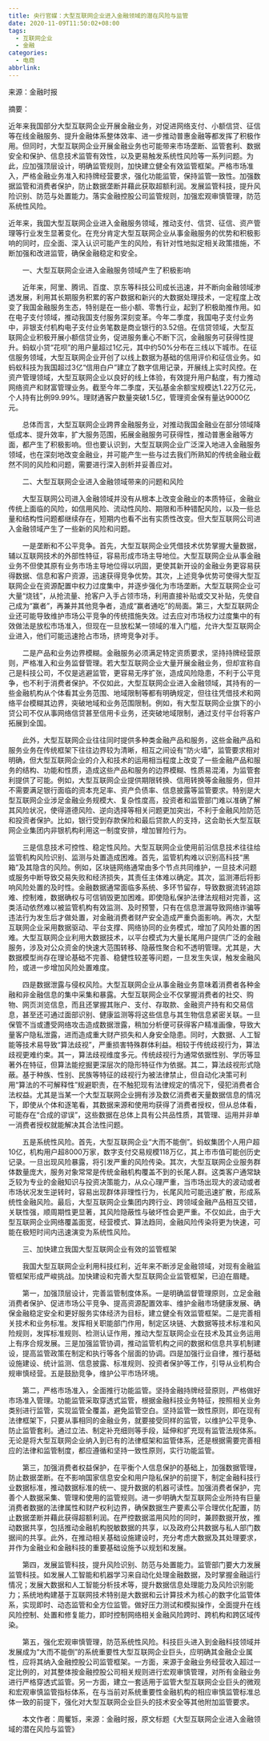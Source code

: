 ```yaml
---
title: 央行官媒：大型互联网企业进入金融领域的潜在风险与监管
date: 2020-11-09T11:50:02+08:00
tags:
  - 互联网企业
  - 金融
categories:
  - 电商
abbrlink:
---
```


来源：金融时报

摘要：

近年来我国部分大型互联网企业开展金融业务，对促进网络支付、小额信贷、征信等在线金融服务、提升金融体系整体效率、进一步推动普惠金融等都发挥了积极作用。但同时，大型互联网企业开展金融业务也可能带来市场垄断、监管套利、数据安全和保护、信息技术监管有效性，以及更易触发系统性风险等一系列问题。为此，应加强顶层设计，明确监管规则，加快建立健全有效监管框架。严格市场准入，严格金融业务准入和持牌经营要求，强化功能监管，保持监管一致性。加强数据监管和消费者保护，防止数据垄断并藉此获取超额利润。发展监管科技，提升风险识别、防范与处置能力。落实金融控股公司监管规则，加强宏观审慎管理，防范系统性风险。

近年来，我国大型互联网企业进入金融服务领域，推动支付、信贷、征信、资产管理等行业发生显著变化。在充分肯定大型互联网企业从事金融服务的优势和积极影响的同时，应全面、深入认识可能产生的风险，有针对性地拟定相关政策措施，不断加强和改进监管，确保金融稳定和安全。

　　一、大型互联网企业进入金融服务领域产生了积极影响

　　近年来，阿里、腾讯、百度、京东等科技公司成长迅速，并不断向金融领域渗透发展，利用其长期服务积累的客户数据和新兴的大数据处理技术，一定程度上改变了我国金融服务生态，特别是在一些小额、零售行业，起到了积极助推作用。如在电子支付领域，推动我国支付服务深刻变革。今年二季度，我国电子支付业务中，非银支付机构电子支付业务笔数是商业银行的3.52倍。在信贷领域，大型互联网企业积极开展小额信贷业务，促进服务重心不断下沉，金融服务可获得性提升。蚂蚁小贷“花呗”的用户量超过1亿元，其中约50%分布在三线以下城市。在征信服务领域，大型互联网企业开创了以线上数据为基础的信用评价和征信业务。如蚂蚁科技为我国超过3亿“信用白户”建立了数字信用记录，开展线上实时风控。在资产管理领域，大型互联网企业以良好的线上体验，有效提升用户黏度，有力推动网络资产和财富管理业务。截至今年二季度，天弘基金余额宝规模达1.22万亿元，个人持有比例99.99%。理财通客户数量突破1.5亿，管理资金保有量达9000亿元。

　　总体而言，大型互联网企业跨界金融服务业，对推动我国金融业在部分领域降低成本、提升效率，扩大服务范围，拓展金融服务可获得性，推动普惠金融等方面，都产生了积极影响。但也要认识到，大型互联网企业广泛深入地进入金融服务领域，也在深刻地改变金融业，并可能产生一些与过去我们所熟知的传统金融业截然不同的风险和问题，需要进行深入剖析并妥善应对。

　　二、大型互联网企业进入金融领域带来的问题和风险

　　大型互联网公司进入金融领域并没有从根本上改变金融业的本质特征，金融业传统上面临的风险，如信用风险、流动性风险、期限和币种错配风险，以及一些总量和结构性问题都继续存在，短期内也看不出有实质性改变。但大型互联网公司进入金融领域产生了一些新的风险和问题。

　　一是垄断和不公平竞争。首先，大型互联网企业凭借技术优势掌握大量数据，辅以互联网技术的外部性特征，容易形成市场主导地位。大型互联网企业从事金融业务不但使其原有业务市场主导地位得以巩固，更使其新开设的金融业务更容易获得数据、信息和客户资源，迅速获得竞争优势。其次，上述竞争优势可使得大型互联网企业在资源配置中权力过度集中，并逐步强化为市场垄断。大型互联网企业可大量“烧钱”，从抢流量、抢客户入手占领市场，利用直接补贴或交叉补贴，先使自己成为“赢者”，再兼并其他竞争者，造成“赢者通吃”的局面。第三，大型互联网企业还可能导致维护市场公平竞争的传统措施失效。过去应对市场权力过度集中的有效做法是放松市场准入，但现在一旦放松某一领域的准入门槛，允许大型互联网企业进入，他们可能迅速抢占市场，挤垮竞争对手。

　　二是产品和业务边界模糊。金融服务必须满足特定资质要求，坚持持牌经营原则，严格准入和业务监督管理。若大型互联网企业大量开展金融业务，但却宣称自己是科技公司，不仅是逃避监管，更容易无序扩张，造成风险隐患，不利于公平竞争，也不利于消费者保护。不仅如此，大型互联网企业进入金融领域，其持有的一些金融机构从个体看其业务范围、地域限制等都有明确规定，但往往凭借技术和网络平台模糊其边界，突破地域和业务范围限制。例如，有大型互联网企业旗下的小贷公司不仅从事网络信贷甚至信用卡业务，还突破地域限制，通过支付平台将客户拓展到全国。

　　此外，大型互联网企业往往同时提供多种类金融产品和服务，这些金融产品和服务业务在传统框架下往往边界较为清晰，相互之间设有“防火墙”，监管要求相对明确，但大型互联网企业的介入和技术的运用相当程度上改变了一些金融产品和服务的结构、功能和性质，造成这些产品和服务的边界模糊、性质易混淆，为监管套利提供了可能。例如，大型互联网企业提供期限转换、信用转换等金融服务，但并不需要满足银行面临的资本充足率、资产负债率、信息披露等监管要求。特别是大型互联网企业涉足金融业务规模大、复杂性度高，投资者和监管部门难以准确了解其风险状况，使得道德风险、逆向选择等相关问题更加突出，不利于金融风险防范和投资者保护。比如，银行受到存款保险和最后贷款人的支持，这会助长大型互联网企业集团内非银机构利用这一制度安排，增加冒险行为。

　　三是信息技术可控性、稳定性风险。大型互联网企业使用前沿信息技术往往给监管机构风险识别、监测与处置造成困难。首先，监管机构难以识别高科技“黑箱”及其隐含的风险。例如，区块链网络通常由多个节点共同维护，一旦技术问题或服务中断导致交易失败和经济损失，其责任主体难以确定。其次，监测滞后将影响风险处置的及时性。金融数据通常面临多系统、多环节留存，导致数据流转追踪难、控制难，数据确权与可信销毁更加困难。即使隐私保护法律法规相对完善，这类活动依然难以被监管机构有效监测、及时预警，只有在信息泄漏导致网络诈骗等违法行为发生后才做处置，对金融消费者财产安全造成严重负面影响。再次，大型互联网企业采用数据驱动、平台支撑、网络协同的业务模式，增加了风险处置的困难。大型互联网企业利用大数据技术，以平台模式为大量长尾用户提供广泛的金融服务，涉及对公众资金的快速大范围转移、隐蔽性聚合和不透明管理。尤其是，大数据模型尚存在理论基础不完善、稳健性较差等问题，一旦发生失误，触发金融风险，或进一步增加风险处置难度。

　　四是数据泄露与侵权风险。大型互联网企业从事金融业务意味着消费者各种金融和非金融信息的集中采集和暴露。大型互联网企业不仅掌握消费者的社交、购物、网页浏览信息，而且还掌握其账户、支付、存取款、金融资产持有和交易信息，甚至还可通过面部识别、健康监测等将这些信息与其生物信息紧密关联。一旦保管不当或遭受网络攻击造成数据泄露，稍加分析便可获得客户精准画像，导致大量客户隐私泄露，进而造成重大财产损失和人身安全隐患。同时，大数据、人工智能等技术易导致“算法歧视”，严重损害特殊群体利益。相较于传统歧视行为，算法歧视更难约束。其一，算法歧视维度多元。传统歧视行为通常依据性别、学历等显著外在特征，但算法能挖掘更深层次的隐形特征作为依据。其二，算法歧视形式隐蔽。基于种族、性别、民族等特征的歧视行为被法律禁止，但自动化决策可利用“算法的不可解释性”规避职责，在不触犯现有法律规定的情况下，侵犯消费者合法权益。尤其是当某一个大型互联网企业拥有涉及数亿消费者天量数据信息的情况下，即使从个体和逐笔看，其数据来源和使用均获得了消费者授权，但从总体看，可能存在“合成的谬误”，这些数据在总体上具有公共品性质，其管理、运用并非单一消费者授权就能解决其合法性问题。

　　五是系统性风险。首先，大型互联网企业“大而不能倒”。蚂蚁集团个人用户超10亿，机构用户超8000万家，数字支付交易规模118万亿，其上市市值可能创历史记录。一旦出现风险暴露，将引发严重的风险传染。其次，大型互联网企业服务群体数量庞大，服务对象常常是传统金融机构覆盖不到的长尾人群。这类客户通常缺乏较为专业的金融知识与投资决策能力，从众心理严重，当市场出现大的波动或者市场状况发生逆转时，容易出现群体非理性行为，长尾风险可能迅速扩散，形成系统性金融风险。最后，大型互联网企业集团内跨行业、跨领域金融产品相互交错，关联性强，顺周期性更显著，其风险隐蔽性与破坏性会更严重。不仅如此，由于大型互联网企业网络覆盖面宽，经营模式、算法趋同，金融风险传染将更为快速，可能在极短时间内迅速演变为系统性风险。

　　三、加快建立我国大型互联网企业有效的监管框架

　　我国大型互联网企业利用科技红利，近年来不断涉足金融领域，对现有金融监管框架形成严峻挑战。加快建设和完善大型互联网企业监管框架，已迫在眉睫。

　　第一，加强顶层设计，完善监管制度体系。一是明确监督管理原则，立足金融消费者保护、促进市场公平竞争、提高资源配置效率、维护金融市场健康发展、确保金融稳定安全和更好服务实体经济为目标，建立健全有效监管框架。二是完善相关技术和业务标准。发挥相关职能部门作用，制定区块链、大数据等技术标准和风险规则，发挥标准规则、检测认证作用，推动大型互联网企业在技术及其业务运用上有序合规发展。三是加强监管协调，推动监管机构之间的数据和信息共享机制建设，提高监管政策在制定和执行等各个层面的协调。四是加强行业自律，推行基础设施建设、统计监测、信息披露、标准规则、投资者保护等工作，引导从业机构合规审慎经营。五是鼓励竞争，维护公平市场环境。

　　第二，严格市场准入，全面推行功能监管。坚持金融持牌经营原则，严格做好市场准入管理。功能监管采取穿透式监管，根据金融科技业务特征，按照相关业务类别进行监管，实现监管全覆盖，避免监管空白。坚持监管一致性原则，即在现有法律框架下，只要从事相同的金融业务，就要接受同样的监管，以维护公平竞争、防止监管套利。通过立法、制定补充细则等手段，延伸和扩充现有监管法规体系。无论是将大型互联网企业纳入到已有的法律框架和监管体系，还是根据需要完善相应的法律和监管制度，都应遵循和坚持一致性原则，实行功能监管。

　　第三，加强消费者权益保护，在平衡个人信息保护的基础上，加强数据管理，防止数据垄断。在不影响国家信息安全和用户隐私保护的前提下，制定金融科技行业数据标准，推动数据标准的统一、提升数据的机器可读性。加强消费者保护，完善个人数据采集、管理和使用的监管规则。进一步明确大型互联网企业所持有巨量消费者数据的法律属性和财产权利边界，确保数据生产要素公平合理优化配置，防止数据垄断并藉此获得超额利润。在严控数据滥用风险的同时，兼顾数据开放，推动数据共享，包括推动金融机构脱敏数据的共享，以及政府公共数据与私人部门数据间的共享。此外，在推动相关基础设施建设时，充分考虑大数据及其处理要求，并作为金融业和金融科技的重要基础设施予以规划和发展。

　　第四，发展监管科技，提升风险识别、防范与处置能力。监管部门要大力发展监管科技。如发展人工智能和机器学习来自动化处理金融数据，及时掌握金融运行情况；发展大数据和人工智能分析技术等，提升数据信息处理能力及风险识别能力；系统地构建基于互联网技术特别是大数据和云计算技术为核心的数字化监管体系，实现即时、动态监管和全方位监管。做好压力测试和模拟操作，全面提升在线风险控制、处置和修复能力，即时控制网络相关金融风险跨时、跨机构和跨区域传染。

　　第五，强化宏观审慎管理，防范系统性风险。科技巨头进入到金融科技领域并发展成为“大而不能倒”的系统重要性大型互联网企业巨头，应明确其金融企业属性，应将其纳入金融控股公司监管框架。一方面，来源于金融业务经营收入超过一定比例的，对其整体按金融控股公司相关规则进行宏观审慎管理，对所有金融业务进行严格穿透式监管。另一方面，建立一套适用于监管大型互联网企业巨头的微观和宏观审慎监管指标体系，在与当前对系统重要性金融机构的相应审慎监管标准总体一致的前提下，强化对大型互联网企业巨头的技术安全等其他附加监管要求。

　　本文作者：周矍铄，来源：金融时报，原文标题《大型互联网企业进入金融领域的潜在风险与监管》